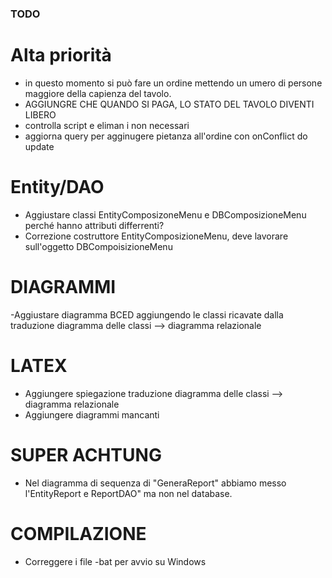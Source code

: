 ### TODO

# Alta priorità

- in questo momento si può fare un ordine mettendo un  umero di persone maggiore della capienza del tavolo.
- AGGIUNGRE CHE QUANDO SI PAGA, LO STATO DEL TAVOLO DIVENTI LIBERO
- controlla script e eliman i non necessari
- aggiorna query per agginugere pietanza all'ordine con onConflict do update

# Entity/DAO

- Aggiustare classi EntityComposizoneMenu e DBComposizioneMenu perché hanno attributi differrenti?
- Correzione costruttore EntityComposizioneMenu, deve lavorare sull'oggetto DBCompoisizioneMenu

# DIAGRAMMI

-Aggiustare diagramma BCED aggiungendo le classi ricavate dalla traduzione diagramma delle classi --> diagramma relazionale

# LATEX

- Aggiungere spiegazione traduzione diagramma delle classi --> diagramma relazionale
- Aggiungere diagrammi mancanti

# SUPER ACHTUNG

- Nel diagramma di sequenza di "GeneraReport" abbiamo messo l'EntityReport e ReportDAO" ma non nel database.

# COMPILAZIONE

- Correggere i file -bat per avvio su Windows
